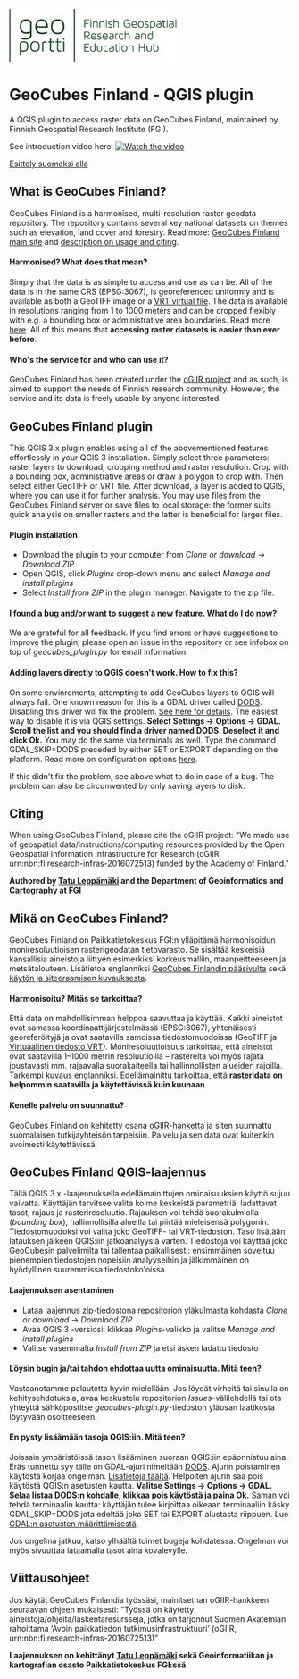 <img src="https://github.com/geoportti/Logos/blob/master/geoportti_logo_300px.png">

# GeoCubes Finland - QGIS plugin
A QGIS plugin to access raster data on GeoCubes Finland, maintained by Finnish Geospatial Research Institute (FGI).

See introduction video here:
[![Watch the video](https://img.youtube.com/vi/WWAHyrBS0gk/hqdefault.jpg)](https://www.youtube.com/watch?v=WWAHyrBS0gk)

[Esittely suomeksi alla](https://github.com/geoportti/GeoCubes-Finland-QGIS-Plugin#mik%C3%A4-on-geocubes-finland)

## What is GeoCubes Finland?
GeoCubes Finland is a harmonised, multi-resolution raster geodata repository. The repository contains several key national datasets on themes such as elevation, land cover and forestry. Read more: [GeoCubes Finland main site](http://86.50.168.160/geocubes) and [description on usage and citing](https://github.com/geoportti/GeoCubes).
#### Harmonised? What does that mean?
Simply that the data is as simple to access and use as can be. All of the data is in the same CRS (EPSG:3067), is georeferenced uniformly and is available as both a GeoTIFF image or a [VRT virtual file](https://gdal.org/drivers/raster/vrt.html). The data is available in resolutions ranging from 1 to 1000 meters and can be cropped flexibly with e.g. a bounding box or administrative area boundaries. Read more [here](http://86.50.168.160/geocubes/description/).
All of this means that **accessing raster datasets is easier than ever before**.
#### Who's the service for and who can use it?
GeoCubes Finland has been created under the [oGIIR project](http://ogiir.fi/) and as such, is aimed to support the needs of Finnish research community. However, the service and its data is freely usable by anyone interested.

## GeoCubes Finland plugin
This QGIS 3.x plugin enables using all of the abovementioned features effortlessly in your QGIS 3 installation. Simply select three parameters: raster layers to download, cropping method and raster resolution. Crop with a bounding box, administrative areas or draw a polygon to crop with. Then select either GeoTIFF or VRT file. After download, a layer is added to QGIS, where you can use it for further analysis. You may use files from the GeoCubes Finland server or save files to local storage: the former suits quick analysis on smaller rasters and the latter is beneficial for larger files.
#### Plugin installation
- Download the plugin to your computer from *Clone or download* -> *Download ZIP*
- Open QGIS, click *Plugins* drop-down menu and select *Manage and install plugins*
- Select *Install from ZIP* in the plugin manager. Navigate to the zip file.
#### I found a bug and/or want to suggest a new feature. What do I do now?
We are grateful for all feedback. If you find errors or have suggestions to improve the plugin, please open an issue in the repository or see infobox on top of *geocubes_plugin.py* for email information.
#### Adding layers directly to QGIS doesn't work. How to fix this?
On some envinroments, attempting to add GeoCubes layers to QGIS will always fail. One known reason for this is a GDAL driver called [DODS](https://gdal.org/drivers/raster/dods.html). Disabling this driver will fix the problem. [See here for details](https://trac.osgeo.org/gdal/ticket/6682). The easiest way to disable it is via QGIS settings. **Select Settings -> Options -> GDAL. Scroll the list and you should find a driver named DODS. Deselect it and click Ok.** You may do the same via terminals as well. Type the command GDAL_SKIP=DODS preceded by either SET or EXPORT depending on the platform. Read more on configuration options [here](https://trac.osgeo.org/gdal/wiki/ConfigOptions). 

If this didn't fix the problem, see above what to do in case of a bug. The problem can also be circumvented by only saving layers to disk.

## Citing
When using GeoCubes Finland, please cite the oGIIR project: "We made use of geospatial data/instructions/computing resources provided by the Open Geospatial Information Infrastructure for Research (oGIIR, urn:nbn:fi:research-infras-2016072513) funded by the Academy of Finland."

**Authored by [Tatu Leppämäki](https://twitter.com/tadusk0) and the Department of Geoinformatics and Cartography at FGI**


## Mikä on GeoCubes Finland?
GeoCubes Finland on Paikkatietokeskus FGI:n ylläpitämä harmonisoidun moniresoluutioisen rasterigeodatan tietovarasto. Se sisältää keskeisiä kansallisia aineistoja liittyen esimerkiksi korkeusmalliin, maanpeitteeseen ja metsätalouteen. Lisätietoa englanniksi [GeoCubes Finlandin pääsivulta](http://86.50.168.160/geocubes) sekä [käytön ja siteeraamisen kuvauksesta](https://github.com/geoportti/GeoCubes).
#### Harmonisoitu? Mitäs se tarkoittaa?
Että data on mahdollisimman helppoa saavuttaa ja käyttää. Kaikki aineistot ovat samassa koordinaattijärjestelmässä (EPSG:3067), yhtenäisesti georeferöityjä ja ovat saatavilla samoissa tiedostomuodoissa (GeoTIFF ja [Virtuaalinen tiedosto VRT](https://gdal.org/drivers/raster/vrt.html)). Moniresoluutioisuus tarkoittaa, että aineistot ovat saatavilla 1–1000 metrin resoluutioilla – rastereita voi myös rajata joustavasti mm. rajaavalla suorakaiteella tai hallinnollisten alueiden rajoilla. Tarkempi [kuvaus englanniksi](http://86.50.168.160/geocubes/description/).
Edellämainittu tarkoittaa, että **rasteridata on helpommin saatavilla ja käytettävissä kuin kuunaan**.
#### Kenelle palvelu on suunnattu?
GeoCubes Finland on kehitetty osana [oGIIR-hanketta](http://ogiir.fi/) ja siten suunnattu suomalaisen tutkijayhteisön tarpeisiin. Palvelu ja sen data ovat kuitenkin avoimesti käytettävissä.

## GeoCubes Finland QGIS-laajennus
Tällä QGIS 3.x -laajennuksella edellämainittujen ominaisuuksien käyttö sujuu vaivatta. Käyttäjän tarvitsee valita kolme keskeistä parametriä: ladattavat tasot, rajaus ja rasteriresoluutio. Rajauksen voi tehdä suorakulmiolla (*bounding box*), hallinnollisilla alueilla tai piirtää mieleisensä polygonin. Tiedostomuodoksi voi valita joko GeoTIFF- tai VRT-tiedoston. Taso lisätään latauksen jälkeen QGIS:iin jatkoanalyysiä varten. Tiedostoja voi käyttää joko GeoCubesin palvelimilta tai tallentaa paikallisesti: ensimmäinen soveltuu pienempien tiedostojen nopeisiin analyyseihin ja jälkimmäinen on hyödyllinen suuremmissa tiedostoko'oissa.
#### Laajennuksen asentaminen
- Lataa laajennus zip-tiedostona repositorion yläkulmasta kohdasta *Clone or download* -> *Download ZIP*
- Avaa QGIS 3 -versiosi, klikkaa *Plugins*-valikko ja valitse *Manage and install plugins*
- Valitse vasemmalta *Install from ZIP* ja etsi äsken ladattu tiedosto
#### Löysin bugin ja/tai tahdon ehdottaa uutta ominaisuutta. Mitä teen?
Vastaanotamme palautetta hyvin mielellään. Jos löydät virheitä tai sinulla on kehitysehdotuksia, avaa keskustelu repositorion *Issues*-välilehdellä tai ota yhteyttä sähköpostitse *geocubes-plugin.py*-tiedoston yläosan laatikosta löytyvään osoitteeseen.
#### En pysty lisäämään tasoja QGIS:iin. Mitä teen?
Joissain ympäristöissä tason lisääminen suoraan QGIS:iin epäonnistuu aina. Eräs tunnettu syy tälle on GDAL-ajuri nimeltään [DODS](https://gdal.org/drivers/raster/dods.html). Ajurin poistaminen käytöstä korjaa ongelman. [Lisätietoja täältä](https://trac.osgeo.org/gdal/ticket/6682). Helpoiten ajurin saa pois käytöstä QGIS:n asetusten kautta. **Valitse Settings -> Options -> GDAL. Selaa listaa DODS:n kohdalle, klikkaa pois käytöstä ja paina Ok.** Saman voi tehdä terminaalin kautta: käyttäjän tulee kirjoittaa oikeaan terminaaliin käsky GDAL_SKIP=DODS jota edeltää joko SET tai EXPORT alustasta riippuen. Lue [GDAL:n asetusten määrittämisestä](https://trac.osgeo.org/gdal/wiki/ConfigOptions).

Jos ongelma jatkuu, katso ylhäältä toimet bugeja kohdatessa. Ongelman voi myös sivuuttaa lataamalla tasot aina kovalevylle.

## Viittausohjeet
Jos käytät GeoCubes Finlandia työssäsi, mainitsethan oGIIR-hankkeen seuraavan ohjeen mukaisesti:
"Työssä on käytetty aineistoja/ohjeita/laskentaresursseja, jotka on tarjonnut Suomen Akatemian rahoittama ‘Avoin paikkatiedon tutkimusinfrastruktuuri’ (oGIIR, urn:nbn:fi:research-infras-2016072513)”

**Laajennuksen on kehittänyt [Tatu Leppämäki](https://twitter.com/tadusk0) sekä Geoinformatiikan ja kartografian osasto Paikkatietokeskus FGI:ssä**
